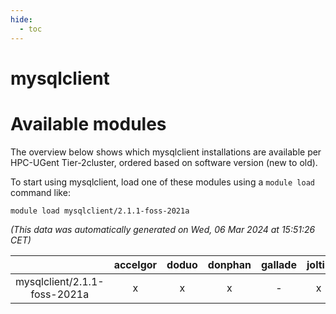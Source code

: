 ```yaml
---
hide:
  - toc
---
```


mysqlclient
===========

# Available modules


The overview below shows which mysqlclient installations are available per HPC-UGent Tier-2cluster, ordered based on software version (new to old).

To start using mysqlclient, load one of these modules using a `module load` command like:

```shell
module load mysqlclient/2.1.1-foss-2021a
```

*(This data was automatically generated on Wed, 06 Mar 2024 at 15:51:26 CET)*  

| |accelgor|doduo|donphan|gallade|joltik|skitty|
| :---: | :---: | :---: | :---: | :---: | :---: | :---: |
|mysqlclient/2.1.1-foss-2021a|x|x|x|-|x|x|
